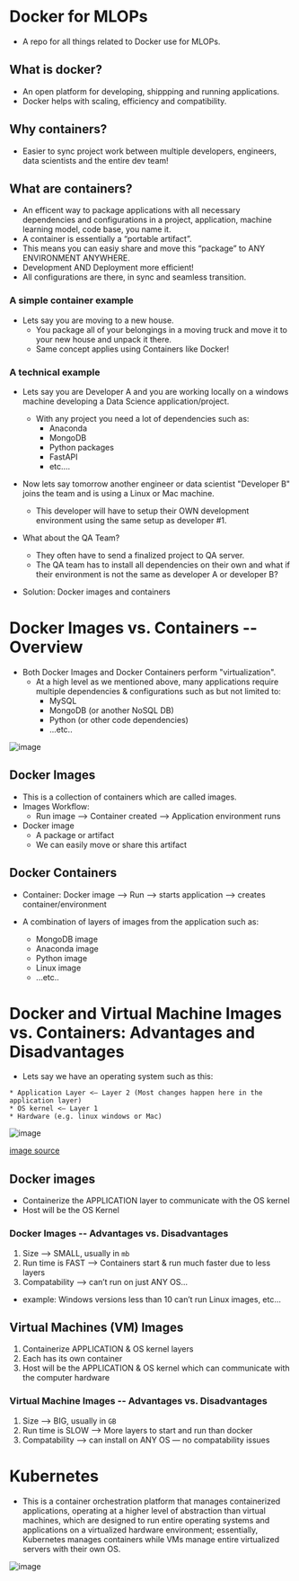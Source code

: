 # Docker for MLOPs
* A repo for all things related to Docker use for MLOPs.



## What is docker?
* An open platform for developing, shippping and running applications.
* Docker helps with scaling, efficiency and compatibility. 

## Why containers?
* Easier to sync project work between multiple developers, engineers, data scientists and the entire dev team! 

## What are containers?
* An efficent way to package applications with all necessary dependencies and configurations in a project, application, machine learning model, code base, you name it. 
* A container is essentially a “portable artifact”.
* This means you can easiy share and move this “package” to ANY ENVIRONMENT ANYWHERE.
* Development AND Deployment more efficient! 
* All configurations are there, in sync and seamless transition. 


### A simple container example
* Lets say you are moving to a new house. 
  * You package all of your belongings in a moving truck and move it to your new house and unpack it there. 
  * Same concept applies using Containers like Docker!

### A technical example
* Lets say you are Developer A and you are working locally on a windows machine developing a Data Science application/project. 
  * With any project you need a lot of dependencies such as:
    * Anaconda
    * MongoDB
    * Python packages
    * FastAPI
    * etc….

* Now lets say tomorrow another engineer or data scientist "Developer B" joins the team and is using a Linux or Mac machine. 
  * This developer will have to setup their OWN development environment using the same setup as developer #1. 

* What about the QA Team?
  * They often have to send a finalized project to QA server. 
  * The QA team has to install all dependencies on their own and what if their environment is not the same as developer A or developer B?
 
* Solution: Docker images and containers


# Docker Images vs. Containers -- Overview
* Both Docker Images and Docker Containers perform "virtualization".
  * At a high level as we mentioned above, many applications require multiple dependencies & configurations such as but not limited to:
    * MySQL
    * MongoDB (or another NoSQL DB)
    * Python (or other code dependencies)
    * ...etc..
   
![image](https://github.com/user-attachments/assets/22236ce3-d8f8-4a00-9917-f85f98458950)


## Docker Images
* This is a collection of containers which are called images.
* Images Workflow: 
    * Run image —> Container created —> Application environment runs
* Docker image
  * A package or artifact 
  * We can easily move or share this artifact

## Docker Containers
* Container: Docker image —> Run —> starts application —> creates container/environment 

* A combination of layers of images from the application such as:
  * MongoDB image
  * Anaconda image
  * Python image
  * Linux image
  * ...etc..
 


# Docker and Virtual Machine Images vs. Containers: Advantages and Disadvantages
* Lets say we have an operating system such as this:
```
* Application Layer <— Layer 2 (Most changes happen here in the application layer)
* OS kernel <— Layer 1
* Hardware (e.g. linux windows or Mac)
```

![image](https://github.com/user-attachments/assets/7b7540b1-fd1f-4ccf-a716-5f0ca74aada5)

[image source](https://hanwenzhang123.medium.com/docker-vs-virtual-machine-vs-kubernetes-overview-389db7de7618)

## Docker images
* Containerize the APPLICATION layer to communicate with the OS kernel 
* Host will be the OS Kernel

### Docker Images -- Advantages vs. Disadvantages 
1. Size —> SMALL, usually in `mb`
2. Run time is FAST —> Containers start & run much faster due to less layers
3. Compatability —> can’t run on just ANY OS...
  * example: Windows versions less than 10 can’t run Linux images, etc...

## Virtual Machines (VM) Images 
1. Containerize APPLICATION & OS kernel layers
2. Each has its own container
3. Host will be the APPLICATION & OS kernel which can communicate with the computer hardware

### Virtual Machine Images -- Advantages vs. Disadvantages 
1. Size —> BIG, usually in `GB`
2. Run time is SLOW —> More layers to start and run than docker
3. Compatability —> can install on ANY OS — no compatability issues 



# Kubernetes
* This is a container orchestration platform that manages containerized applications, operating at a higher level of abstraction than virtual machines, which are designed to run entire operating systems and applications on a virtualized hardware environment; essentially, Kubernetes manages containers while VMs manage entire virtualized servers with their own OS.

![image](https://github.com/user-attachments/assets/e001437a-6982-4271-b82a-df671ceac283)

